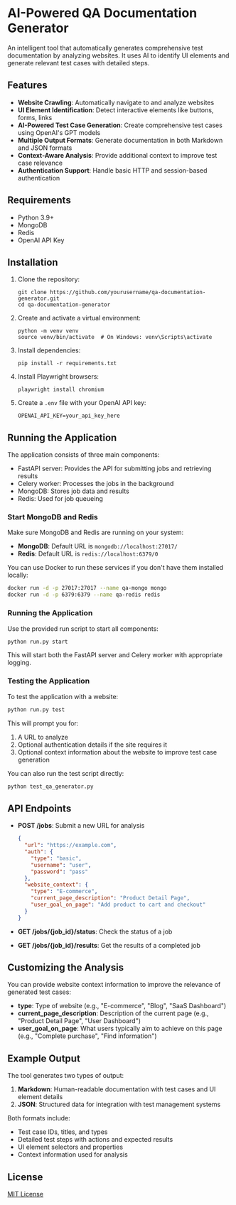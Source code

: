 # AI-Powered QA Documentation Generator

An intelligent tool that automatically generates comprehensive test documentation by analyzing websites. It uses AI to identify UI elements and generate relevant test cases with detailed steps.

## Features

- **Website Crawling**: Automatically navigate to and analyze websites
- **UI Element Identification**: Detect interactive elements like buttons, forms, links
- **AI-Powered Test Case Generation**: Create comprehensive test cases using OpenAI's GPT models
- **Multiple Output Formats**: Generate documentation in both Markdown and JSON formats
- **Context-Aware Analysis**: Provide additional context to improve test case relevance
- **Authentication Support**: Handle basic HTTP and session-based authentication

## Requirements

- Python 3.9+
- MongoDB
- Redis
- OpenAI API Key

## Installation

1. Clone the repository:
   ```
   git clone https://github.com/yourusername/qa-documentation-generator.git
   cd qa-documentation-generator
   ```

2. Create and activate a virtual environment:
   ```
   python -m venv venv
   source venv/bin/activate  # On Windows: venv\Scripts\activate
   ```

3. Install dependencies:
   ```
   pip install -r requirements.txt
   ```

4. Install Playwright browsers:
   ```
   playwright install chromium
   ```

5. Create a `.env` file with your OpenAI API key:
   ```
   OPENAI_API_KEY=your_api_key_here
   ```

## Running the Application

The application consists of three main components:
- FastAPI server: Provides the API for submitting jobs and retrieving results
- Celery worker: Processes the jobs in the background
- MongoDB: Stores job data and results
- Redis: Used for job queueing

### Start MongoDB and Redis

Make sure MongoDB and Redis are running on your system:

- **MongoDB**: Default URL is `mongodb://localhost:27017/`
- **Redis**: Default URL is `redis://localhost:6379/0`

You can use Docker to run these services if you don't have them installed locally:

```bash
docker run -d -p 27017:27017 --name qa-mongo mongo
docker run -d -p 6379:6379 --name qa-redis redis
```

### Running the Application

Use the provided run script to start all components:

```bash
python run.py start
```

This will start both the FastAPI server and Celery worker with appropriate logging.

### Testing the Application

To test the application with a website:

```bash
python run.py test
```

This will prompt you for:
1. A URL to analyze
2. Optional authentication details if the site requires it
3. Optional context information about the website to improve test case generation

You can also run the test script directly:

```bash
python test_qa_generator.py
```

## API Endpoints

- **POST /jobs**: Submit a new URL for analysis
  ```json
  {
    "url": "https://example.com",
    "auth": {
      "type": "basic",
      "username": "user",
      "password": "pass"
    },
    "website_context": {
      "type": "E-commerce",
      "current_page_description": "Product Detail Page",
      "user_goal_on_page": "Add product to cart and checkout"
    }
  }
  ```

- **GET /jobs/{job_id}/status**: Check the status of a job
- **GET /jobs/{job_id}/results**: Get the results of a completed job

## Customizing the Analysis

You can provide website context information to improve the relevance of generated test cases:

- **type**: Type of website (e.g., "E-commerce", "Blog", "SaaS Dashboard")
- **current_page_description**: Description of the current page (e.g., "Product Detail Page", "User Dashboard")
- **user_goal_on_page**: What users typically aim to achieve on this page (e.g., "Complete purchase", "Find information")

## Example Output

The tool generates two types of output:

1. **Markdown**: Human-readable documentation with test cases and UI element details
2. **JSON**: Structured data for integration with test management systems

Both formats include:
- Test case IDs, titles, and types
- Detailed test steps with actions and expected results
- UI element selectors and properties
- Context information used for analysis

## License

[MIT License](LICENSE) 